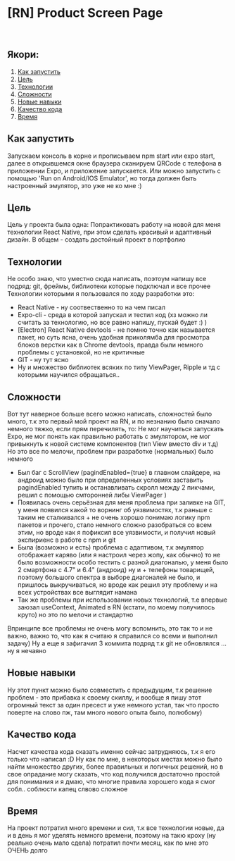 <h1>[RN] Product Screen Page</h1> </br>
<h2>Якори:</h2>
<ol>
  <li><a href="#start">Как запустить</a></li>
  <li><a href="#p1">Цель</a></li>
  <li><a href="#p2">Технологии</a></li>
  <li><a href="#p3">Сложности</a></li>
  <li><a href="#p4">Новые навыки</a></li>
  <li><a href="#p5">Качество кода</a></li>
  <li><a href="#p6">Время</a></li>
</ol>

<h2 id="start">Как запустить</h2>
Запускаем консоль в корне и прописываем npm start или expo start, далее в открывшемся окне браузера сканируем QRCode с телефона в приложении Expo, и приложение запускается. Или можно запустить с помощью 'Run on Android/IOS Emulator', но тогда должен быть настроенный  эмулятор, это уже не ко мне :)

<h2 id="p1">Цель</h2></hr>
Цель у проекта была одна: Попрактиковать работу на новой для меня технологии React Native, при этом сделать красивый и адаптивный дизайн. В общем - создать достойный проект в портфолио

<h2 id="p2">Технологии</h2></hr>
Не особо знаю, что уместно сюда написать, поэтоум напишу все подряд: git, фреймы, библиотеки которые подключал и все прочее
Технологии которыми я пользовался по ходу разработки это: </br>
<ul>
  <li>React Native - ну соотвественно то на чем писал</li>
  <li>Expo-cli - среда в которой запускал и тестил код (хз можно ли считать за технологию, но все равно напишу, пускай будет :) )</li>
  <li>[Electron] React Native devtools - не помню точно как называется пакет, но суть ясна, очень удобная приколямба для просмотра блоков верстки как в Chrome devtools, правда были немного проблемы с установкой, но не критичные</li>
  <li>GIT - ну тут ясно</li>
  <li>Ну и множество библиотек всяких по типу ViewPager, Ripple и тд с которыми научился обращаться..</li>
</ul>

<h2 id="p3">Сложности</h2></hr>
Вот тут наверное больше всего можно написать, сложностей было много, т.к это первый мой проект на RN, и по незнанию было сначало немного тяжко, если прям перечилять, то: Не мог научиться запускать Expo, не мог понять как правильно работать с эмулятором, не мог привыкнуть к новой системе компонентов (тип View вместо div и т.д)</br>
Но это все по мелочи, проблем при разработке (нормальных) было немного
<ul>
  <li>Был баг с ScrollView (pagindEnabled={true} в главном слайдере, на андроид можно было при определенных условиях заставить pagindEnabled тупить и останавливать скролл между 2 пикчами, решил с помощью смторонней либы ViewPager )</li>
  <li>Появилась очень серьёзная для меня проблема при заливке на GIT, у меня появился какой то ворнинг об уязвимостях, т.к раньше с таким не сталкивался + не очень хорошо понимаю логику npm пакетов и прочего, стало немного сложно разобраться со всем этим, но вроде как я пофиксил все уязвимости, и получил новый экспириенс в работе с npm и git </li>
  <li>Была (возможно и есть) проблема с адаптивом, т.к эмулятор отображает каряво (или я настроил через жопу, как обычно) то не было возможности особо тестить с разной диагональю, у меня было 2 смартфона с 4.7" и 6.4" (андроид) ну и + телефоны товарищей, поэтому большого спектра в выборе диагоналей не было, и пришлось выкручиваться, но вроде как решил эту проблему и на всех устройствах все выглядит намана</li>
  <li>Так же проблемы при использовании новых технологий, т.е впервые заюзал useContext, Animated в RN (кстати, по моему получилось круто) но это по мелочи и стандартно</li>
</ul>
Впринципе все проблемы не очень могу вспомнить, это так то и не важно, важно то, что как я считаю я справился со всеми и выполнил задачу)
Ну а еще я зафигачил 3 коммита подряд т.к git не обновлялся ... ну я нечаяно

<h2 id="p4">Новые навыки</h2></hr>
Ну этот пункт можно было совместить с предыдущим, т.к решение проблем - это прибавка к своему скиллу, и вообще я пишу этот огромный текст за один пресест и уже немного устал, так что просто поверте на слово пж, там много нового опыта было, полюбому)

<h2 id="p5">Качество кода</h2></hr>
Насчет качества кода сказать именно сейчас затрудняюсь, т.к я его только что написал :D Ну как по мне, в некоторых местах можно было найти множество других, более правильных и логичных решений, но в свое опрадание могу сказать, что код получился достаточно простой для понимания и я дмаю, что многие правила хорошего кода я смог собл.. соблюсти капец слвово сложное
 
<h2 id="p5">Время</h2></hr>
На проект потратил много времени и сил, т.к все технологии новые, да и в день я мог уделять немного времени, поэтому на такю кроху (ну реально очень мало сдела) потратил почти месяц, как по мне это ОЧЕНЬ долго
